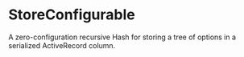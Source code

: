 
# StoreConfigurable

A zero-configuration recursive Hash for storing a tree of options in a serialized ActiveRecord column.

